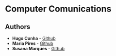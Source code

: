 # Computer Comunications

## Authors

* **Hugo Cunha** -  [Github](https://github.com/hchexy)
* **Maria Pires** -  [Github](https://github.com/mariajbp)
* **Susana Marques** -  [Github](https://github.com/SusanaMarques)


